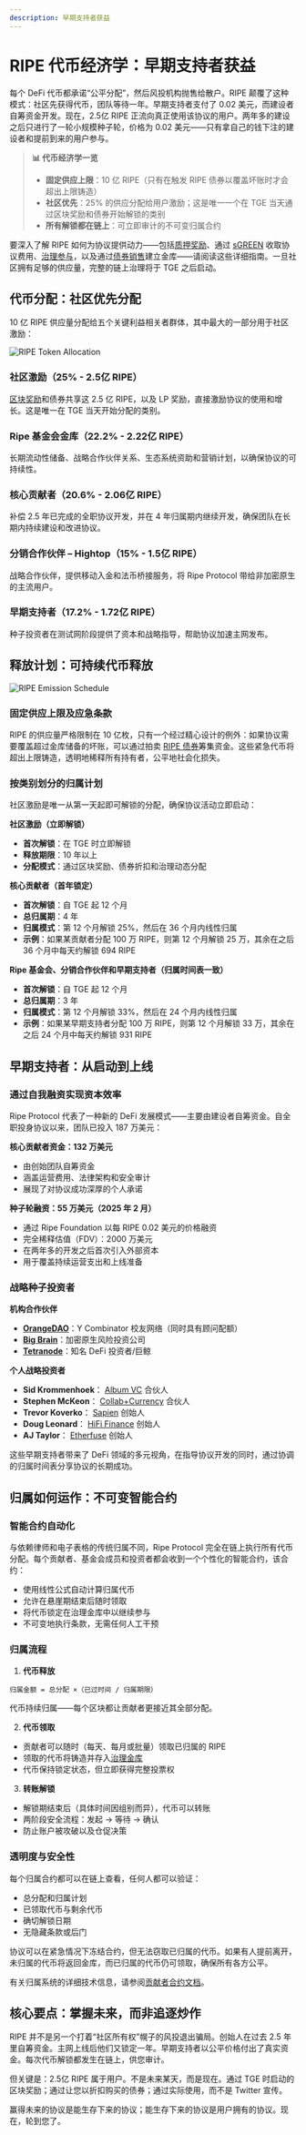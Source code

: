 ```yaml
---
description: 早期支持者获益
---
```


# RIPE 代币经济学：早期支持者获益

每个 DeFi 代币都承诺“公平分配”，然后风投机构抛售给散户。RIPE 颠覆了这种模式：社区先获得代币，团队等待一年。早期支持者支付了 0.02 美元，而建设者自筹资金开发。现在，2.5亿 RIPE 正流向真正使用该协议的用户。两年多的建设之后只进行了一轮小规模种子轮，价格为 0.02 美元——只有拿自己的钱下注的建设者和提前到来的用户参与。

> **📊 代币经济学一览**
>
> - **固定供应上限**：10 亿 RIPE（只有在触发 RIPE 债券以覆盖坏账时才会超出上限铸造）
> - **社区优先**：25% 的供应分配给用户激励；这是唯一一个在 TGE 当天通过区块奖励和债券开始解锁的类别
> - **所有解锁都在链上**：可立即审计的不可变归属合约

要深入了解 RIPE 如何为协议提供动力——包括[质押奖励](../earning-and-rewards/07-ripe-rewards.md)、通过 [sGREEN](../earning-and-rewards/05-sgreen.md) 收取协议费用、[治理参与](09-governance.md)，以及通过[债券销售](10-bonds.md)建立金库——请阅读这些详细指南。一旦社区拥有足够的供应量，完整的链上治理将于 TGE 之后启动。

## 代币分配：社区优先分配

10 亿 RIPE 供应量分配给五个关键利益相关者群体，其中最大的一部分用于社区激励：

![RIPE Token Allocation](https://miro.medium.com/v2/format:webp/1*2OWDZIl3gjqJl_B6JXyyaw.png)

### 社区激励（25% - 2.5亿 RIPE）

[区块奖励](../earning-and-rewards/07-ripe-rewards.md)和债券共享这 2.5 亿 RIPE，以及 LP 奖励，直接激励协议的使用和增长。这是唯一在 TGE 当天开始分配的类别。

### Ripe 基金会金库（22.2% - 2.22亿 RIPE）

长期流动性储备、战略合作伙伴关系、生态系统资助和营销计划，以确保协议的可持续性。

### 核心贡献者（20.6% - 2.06亿 RIPE）

补偿 2.5 年已完成的全职协议开发，并在 4 年归属期内继续开发，确保团队在长期内持续建设和改进协议。

### 分销合作伙伴 – Hightop（15% - 1.5亿 RIPE）

战略合作伙伴，提供移动入金和法币桥接服务，将 Ripe Protocol 带给非加密原生的主流用户。

### 早期支持者（17.2% - 1.72亿 RIPE）

种子投资者在测试网阶段提供了资本和战略指导，帮助协议加速主网发布。

## 释放计划：可持续代币释放

![RIPE Emission Schedule](https://miro.medium.com/v2/format:webp/1*HQcm7_N9ZD6hbEn3-OUp9Q.png)

### 固定供应上限及应急条款

RIPE 的供应量严格限制在 10 亿枚，只有一个经过精心设计的例外：如果协议需要覆盖超过金库储备的坏账，可以通过拍卖 [RIPE 债券](10-bonds.md)筹集资金。这些紧急代币将超出上限铸造，透明地稀释所有持有者，公平地社会化损失。

### 按类别划分的归属计划

社区激励是唯一从第一天起即可解锁的分配，确保协议活动立即启动：

**社区激励（立即解锁）**

- **首次解锁**：在 TGE 时立即解锁
- **释放期限**：10 年以上
- **分配模式**：通过区块奖励、债券折扣和治理动态分配

**核心贡献者（首年锁定）**

- **首次解锁**：自 TGE 起 12 个月
- **总归属期**：4 年
- **归属模式**：第 12 个月解锁 25%，然后在 36 个月内线性归属
- **示例**：如果某贡献者分配 100 万 RIPE，则第 12 个月解锁 25 万，其余在之后 36 个月中每天约解锁 694 RIPE

**Ripe 基金会、分销合作伙伴和早期支持者（归属时间表一致）**

- **首次解锁**：自 TGE 起 12 个月
- **总归属期**：3 年
- **归属模式**：第 12 个月解锁 33%，然后在 24 个月内线性归属
- **示例**：如果某早期支持者分配 100 万 RIPE，则第 12 个月解锁 33 万，其余在之后 24 个月中每天约解锁 931 RIPE

## 早期支持者：从启动到上线

### 通过自我融资实现资本效率

Ripe Protocol 代表了一种新的 DeFi 发展模式——主要由建设者自筹资金。自全职投身协议以来，团队已投入 187 万美元：

**核心贡献者资金：132 万美元**

- 由创始团队自筹资金
- 涵盖运营费用、法律架构和安全审计
- 展现了对协议成功深厚的个人承诺

**种子轮融资：55 万美元（2025 年 2 月）**

- 通过 Ripe Foundation 以每 RIPE 0.02 美元的价格融资
- 完全稀释估值（FDV）：2000 万美元
- 在两年多的开发之后首次引入外部资本
- 用于覆盖持续运营支出和上线准备

### 战略种子投资者

**机构合作伙伴**

- [**OrangeDAO**](https://www.orangedao.xyz/)：Y Combinator 校友网络（同时具有顾问配额）
- [**Big Brain**](https://www.bigbrain.holdings/)：加密原生风险投资公司
- [**Tetranode**](https://x.com/Tetranode)：知名 DeFi 投资者/巨鲸

**个人战略投资者**

- **Sid Krommenhoek**： [Album VC](https://www.album.vc/) 合伙人
- **Stephen McKeon**： [Collab+Currency](https://www.collabcurrency.com/) 合伙人
- **Trevor Koverko**： [Sapien](https://www.sapien.io/) 创始人
- **Doug Leonard**： [HiFi Finance](https://hifi.finance/) 创始人
- **AJ Taylor**： [Etherfuse](https://www.etherfuse.com/) 创始人

这些早期支持者带来了 DeFi 领域的多元视角，在指导协议开发的同时，通过协调的归属时间表分享协议的长期成功。

## 归属如何运作：不可变智能合约

### 智能合约自动化

与依赖律师和电子表格的传统归属不同，Ripe Protocol 完全在链上执行所有代币分配。每个贡献者、基金会成员和投资者都会收到一个个性化的智能合约，该合约：

- 使用线性公式自动计算归属代币
- 允许在悬崖期结束后随时领取
- 将代币锁定在治理金库中以继续参与
- 不可变地执行条款，无需任何人工干预

### 归属流程

1. **代币释放**

```
归属金额 = 总分配 ×（已过时间 / 归属期限）
```

代币持续归属——每个区块都让贡献者更接近其全部分配。

2. **代币领取**

- 贡献者可以随时（每天、每月或批量）领取已归属的 RIPE
- 领取的代币将铸造并存入[治理金库](09-governance.md)
- 代币保持锁定状态，但立即获得完整投票权

3. **转账解锁**

- 解锁期结束后（具体时间因组别而异），代币可以转账
- 两阶段安全流程：发起 → 等待 → 确认
- 防止账户被攻破以及仓促决策

### 透明度与安全性

每个归属合约都可以在链上查看，任何人都可以验证：

- 总分配和归属计划
- 已领取代币与剩余代币
- 确切解锁日期
- 无隐藏条款或后门

协议可以在紧急情况下冻结合约，但无法窃取已归属的代币。如果有人提前离开，未归属的代币将返回金库，而已归属的代币仍可领取，确保所有各方公平。

有关归属系统的详细技术信息，请参阅[贡献者合约文档](https://docs.ripe.finance/technical-docs/treasury-and-rewards/contributor)。

## 核心要点：掌握未来，而非追逐炒作

RIPE 并不是另一个打着“社区所有权”幌子的风投退出骗局。创始人在过去 2.5 年里自筹资金。主网上线后他们又锁定一年。早期支持者以公平价格付出了真实资金。每次代币解锁都发生在链上，供您审计。

但关键是：2.5亿 RIPE 属于用户。不是未来某天，而是现在。通过 TGE 时启动的区块奖励；通过让您以折扣购买的债券；通过实际使用，而不是 Twitter 宣传。

赢得未来的协议是能生存下来的协议；能生存下来的协议是用户拥有的协议。现在，轮到您了。
